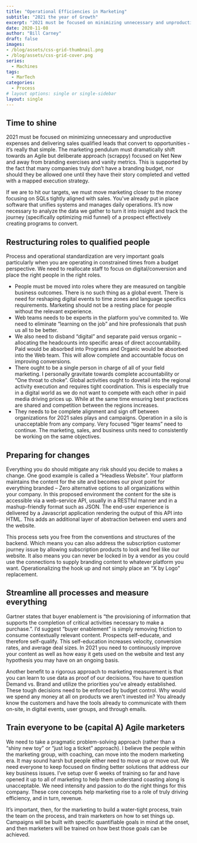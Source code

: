 ```yaml
---
title: "Operational Efficiencies in Marketing"
subtitle: "2021 the year of Growth"
excerpt: "2021 must be focused on minimizing unnecessary and unproductive expenses and delivering sales qualified leads that convert to opportunities - it’s really that simple. The marketing pendulum must dramatically shift towards an Agile but deliberate approach (scrappy) focused on Net New and away from branding exercises and vanity metrics. This is supported by the fact that many companies truly don’t have a branding budget, nor should they be allowed one until they have their story completed and vetted with a mapped execution strategy."
date: 2020-11-08
author: "Bill Carney"
draft: false
images:
- /blog/assets/css-grid-thumbnail.png
- /blog/assets/css-grid-cover.png
series:
  - Machines
tags:
  - MarTech
categories:
  - Process
# layout options: single or single-sidebar
layout: single
---
```


## Time to shine

2021 must be focused on minimizing unnecessary and unproductive expenses and delivering sales qualified leads that convert to opportunities - it’s really that simple. The marketing pendulum must dramatically shift towards an Agile but deliberate approach (scrappy) focused on Net New and away from branding exercises and vanity metrics. This is supported by the fact that many companies truly don’t have a branding budget, nor should they be allowed one until they have their story completed and vetted with a mapped execution strategy.

If we are to hit our targets, we must move marketing closer to the money focusing on SQLs tightly aligned with sales. You've already put in place software that unifies systems and manages daily operations. It’s now necessary to analyze the data we gather to turn it into insight and track the journey (specifically optimizing mid funnel) of a prospect effectively creating programs to convert.

## Restructuring roles to qualified people

Process and operational standardization are very important goals particularly when you are operating in constrained times from a budget perspective.  We need to reallocate staff to focus on digital/conversion and place the right people in the right roles.  

- People must be moved into roles where they are measured on tangible business outcomes. There is no such thing as a global event. There is need for reshaping digital events to time zones and language specifics requirements. Marketing should not be a resting place for people without the relevant experience.  
- Web teams needs to be experts in the platform you've commited to. We need to eliminate “learning on the job” and hire professionals that push us all to be better. 
- We also need to disband “digital” and separate paid versus organic – allocating the headcounts into specific areas of direct accountability.  Paid would be absorbed into Programs and Organic would be absorbed into the Web team. This will allow complete and accountable focus on improving conversions.
- There ought to be a single person in charge of all of your field marketing.  I personally gravitate towards complete accountability or “One throat to choke”. Global activities ought to dovetail into the regional activity execution and requires tight coordination. This is especially true in a digital world as we do not want to compete with each other in paid media driving prices up. While at the same time ensuring best practices are shared and competition between the regions increases. 
- They needs to be complete alignment and sign off between organizations for 2021 sales plays and campaigns. Operation in a silo is unacceptable from any company. Very focused “tiger teams” need to continue. The marketing, sales, and business units need to consistently be working on the same objectives.


## Preparing for changes
Everything you do should mitigate any risk should you decide to makes a change. One good example is called a “Headless Website”.  Your platform maintains the content for the site and becomes our pivot point for everything branded – Zero alternative options to all organizations within your company. In this proposed environment the content for the site is accessible via a web-service API, usually in a RESTful manner and in a mashup-friendly format such as JSON. The end-user experience is delivered by a Javascript application rendering the output of this API into HTML. This adds an additional layer of abstraction between end users and the website.

This process sets you free from the conventions and structures of the backend. Which means you can also address the subscription customer journey issue by allowing subscription products to look and feel like our website. It also means you can never be locked in by a vendor as you could use the connections to supply branding content to whatever platform you want. Operationalizing the hook up and not simply place an “X by Logo" replacement.

## Streamline all processes and measure everything
Gartner states that buyer enablement is “the provisioning of information that supports the completion of critical activities necessary to make a purchase.”.  I’d suggest “buyer enablement” is simply removing friction to consume contextually relevant content. Prospects self-educate, and therefore self-qualify. This self-education increases velocity, conversion rates, and average deal sizes. In 2021 you need to continuously improve your content as well as how easy it gets used on the website and test any hypothesis you may have on an ongoing basis. 

Another benefit to a rigorous approach to marketing measurement is that you can learn to use data as proof of our decisions. You have to question Demand vs. Brand and utilize the priorities you’ve already established.  These tough decisions need to be enforced by budget control. Why would we spend any money at all on products we aren't invested in? You already know the customers and have the tools already to communicate with them on-site, in digital events, user groups, and through emails.

## Train everyone to be (capital A) Agile marketers
We need to take a pragmatic problem-solving approach (rather than a “shiny new toy” or “just log a ticket” approach).  I believe the people within the marketing group, with coaching, can move into the modern marketing era. It may sound harsh but people either need to move up or move out. We need everyone to keep focused on finding better solutions that address our key business issues. I’ve setup over 6 weeks of training so far and have opened it up to all of marketing to help them understand coasting along is unacceptable. We need intensity and passion to do the right things for this company. These core concepts help marketing rise to a role of truly driving efficiency, and in turn, revenue.

It’s important, then, for the marketing to build a water-tight process, train the team on the process, and train marketers on how to set things up. Campaigns will be built with specific quantifiable goals in mind at the onset, and then marketers will be trained on how best those goals can be achieved. 